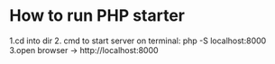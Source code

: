 # How to run PHP starter
1.cd into dir
2. cmd to start server on terminal: php -S localhost:8000
3.open browser -> http://localhost:8000
